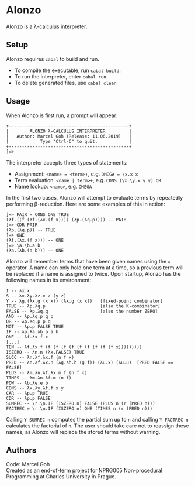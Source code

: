 # Alonzo
Alonzo is a λ-calculus interpreter.

## Setup

Alonzo requires `cabal` to build and run.

+ To compile the executable, run `cabal build`.
+ To run the interpreter, enter `cabal run`.
+ To delete generated files, use `cabal clean`

## Usage

When Alonzo is first run, a prompt will appear:

```
+----------------------------------------------+
|        ALONZO λ-CALCULUS INTERPRETER         |
|   Author: Marcel Goh (Release: 11.06.2019)   |
|            Type "Ctrl-C" to quit.            |
+----------------------------------------------+
]=>
```

The interpreter accepts three types of statements:

+ Assignment: `<name> = <term>+`, e.g. `OMEGA = \x.x x`
+ Term evaluation: `<name | term>+`, e.g. `CONS (\x.\y.x y y) OR`
+ Name lookup: `<name>`, e.g. `OMEGA`

In the first two cases, Alonzo will attempt to evaluate terms by repeatedly performing β-reduction. Here are some examples of this in action:

```
]=> PAIR = CONS ONE TRUE
(λf.((f (λf.(λx.(f x)))) (λp.(λq.p)))) -- PAIR
]=> CDR PAIR
(λp.(λq.p)) -- TRUE
]=> ONE
(λf.(λx.(f x))) -- ONE
]=> \a.\b.a b
(λa.(λb.(a b))) -- ONE
```

Alonzo will remember terms that have been given names using the `=` operator. A name can only hold one term at a time, so a previous term will be replaced if a name is assigned to twice. Upon startup, Alonzo has the following names in its environment:

```
I -- λx.x
S -- λx.λy.λz.x z (y z)
Y -- λg.(λx.g (x x)) (λx.g (x x))   [fixed-point combinator]
TRUE -- λp.λq.p                     [also the K-combinator]
FALSE -- λp.λq.q                    [also the number ZERO]
AND -- λp.λq.p q p
OR -- λp.λq.p p q
NOT -- λp.p FALSE TRUE
IF -- λp.λa.λb.p a b
ONE -- λf.λx.f x
[...]
TEN -- λf.λx.f (f (f (f (f (f (f (f (f (f x)))))))))
ISZERO -- λn.n (λx.FALSE) TRUE
SUCC -- λn.λf.λx.f (n f x)
PRED -- λn.λf.λx.n (λg.λh.h (g f)) (λu.x) (λu.u)  [PRED FALSE == FALSE]
PLUS -- λm.λn.λf.λx.m f (n f x)
TIMES -- λm.λn.λf.m (n f)
POW -- λb.λe.e b
CONS -- λx.λy.λf.f x y
CAR -- λp.p TRUE
CDR -- λp.p FALSE
SUMREC -- \r.\n.IF (ISZERO n) FALSE (PLUS n (r (PRED n)))
FACTREC = \r.\n.IF (ISZERO n) ONE (TIMES n (r (PRED n)))
```

Calling `Y SUMREC n` computes the partial sum up to `n` and calling `Y FACTREC n` calculates the factorial of `n`. The user should take care not to reassign these names, as Alonzo will replace the stored terms without warning.

## Authors

Code: Marcel Goh  
Created as an end-of-term project for NPRG005 Non-procedural Programming at Charles University in Prague.
